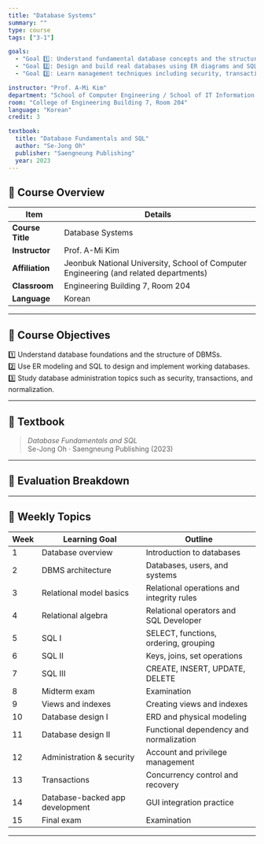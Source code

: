 ```yaml
---
title: "Database Systems"
summary: ""
type: course
tags: ["3-1"]

goals:
  - "Goal 1️⃣: Understand fundamental database concepts and the structure of DBMSs."
  - "Goal 2️⃣: Design and build real databases using ER diagrams and SQL."
  - "Goal 3️⃣: Learn management techniques including security, transactions, and normalization."

instructor: "Prof. A-Mi Kim"
department: "School of Computer Engineering / School of IT Information Engineering / School of Computer & Artificial Intelligence, JBNU"
room: "College of Engineering Building 7, Room 204"
language: "Korean"
credit: 3

textbook:
  title: "Database Fundamentals and SQL"
  author: "Se-Jong Oh"
  publisher: "Saengneung Publishing"
  year: 2023
---
```


<!--more-->

## 📘 Course Overview

| Item | Details |
|------|---------|
| **Course Title** | Database Systems |
| **Instructor** | Prof. A-Mi Kim |
| **Affiliation** | Jeonbuk National University, School of Computer Engineering (and related departments) |
| **Classroom** | Engineering Building 7, Room 204 |
| **Language** | Korean |

---

## 🎯 Course Objectives

1️⃣ Understand database foundations and the structure of DBMSs.  
2️⃣ Use ER modeling and SQL to design and implement working databases.  
3️⃣ Study database administration topics such as security, transactions, and normalization.

---

## 📖 Textbook

> *Database Fundamentals and SQL*  
> Se-Jong Oh · Saengneung Publishing (2023)

---

## 🧮 Evaluation Breakdown

<canvas id="evaluationChart2" width="400" height="400"></canvas>
<script>
const ctx2 = document.getElementById('evaluationChart2');
new Chart(ctx2, {
  type: 'pie',
  data: {
    labels: ['Midterm Exam', 'Final Exam', 'Attendance', 'Assignments'],
    datasets: [{
      data: [35, 35, 10, 20],
      backgroundColor: ['#9ad0f5', '#ffb7b2', '#ffdac1', '#b5ead7'],
      borderColor: '#222',
      borderWidth: 2
    }]
  },
  options: { plugins: { legend: { position: 'bottom' } } }
});
</script>

---

## 📆 Weekly Topics

| Week | Learning Goal | Outline |
|------|---------------|---------|
| 1 | Database overview | Introduction to databases |
| 2 | DBMS architecture | Databases, users, and systems |
| 3 | Relational model basics | Relational operations and integrity rules |
| 4 | Relational algebra | Relational operators and SQL Developer |
| 5 | SQL I | SELECT, functions, ordering, grouping |
| 6 | SQL II | Keys, joins, set operations |
| 7 | SQL III | CREATE, INSERT, UPDATE, DELETE |
| 8 | Midterm exam | Examination |
| 9 | Views and indexes | Creating views and indexes |
| 10 | Database design I | ERD and physical modeling |
| 11 | Database design II | Functional dependency and normalization |
| 12 | Administration & security | Account and privilege management |
| 13 | Transactions | Concurrency control and recovery |
| 14 | Database-backed app development | GUI integration practice |
| 15 | Final exam | Examination |

---
